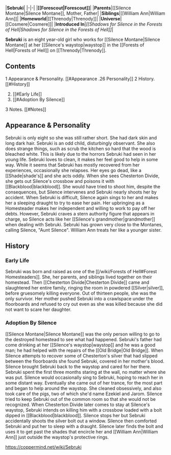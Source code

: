 |**Sebruki**|
|-|-|
|**[[Forescout\|Forescout]]**|
|**Parents**|[[Silence Montane\|Silence Montane]], Mother, Father|
|**Siblings**|[[William Ann\|William Ann]]|
|**Homeworld**|[[Threnody\|Threnody]]|
|**Universe**|[[Cosmere\|Cosmere]]|
|**Introduced In**|*[[Shadows for Silence in the Forests of Hell\|Shadows for Silence in the Forests of Hell]]*|

**Sebruki** is an eight year-old girl who works for [[Silence Montane\|Silence Montane]] at her [[Silence's waystop\|waystop]] in the [[Forests of Hell\|Forests of Hell]] on [[Threnody\|Threnody]].

## Contents

1 Appearance & Personality. [[#Appearance .26 Personality]] 
2 History. [[#History]] 

2. [[#Early Life]] 
2. [[#Adoption By Silence]] 


3 Notes. [[#Notes]] 


## Appearance & Personality
Sebruki is only eight so she was still rather short. She had dark skin and long dark hair.
Sebruki is an odd child, disturbingly observant. She also does strange things, such as scrub the kitchen so hard that the wood is bleached white. This is likely due to the horrors Sebruki had seen in her young life. Sebruki loves to clean, it makes her feel good to help in some way.
While it seems that Sebruki has mostly recovered from her experiences, occasionally she relapses. Her eyes go dead, like a [[Shade\|shade's]] and she acts oddly. When she sees Chesterton Divide, she gets out Silence's crossbow and poisons it with [[Blackblood\|blackblood]]. She would have tried to shoot him, despite the consequences, but Silence intervenes and Sebruki nearly shoots her by accident. When Sebruki is difficult, Silence again sings to her and makes her a sleeping draught to try to ease her pain.
Her upbringing as a Homesteader makes her independent and willing to work to pay off her debts. However, Sebruki craves a stern authority figure that appears in charge, so Silence acts like her [[Silence's grandmother\|grandmother]] when dealing with Sebruki. Sebruki has grown very close to the Montanes, calling Silence, "Aunt Silence". William Ann treats her like a younger sister.

## History
### Early Life
Sebruki was born and raised as one of the [[/wiki/Forests of Hell#Forest Homesteaders]]. She, her parents, and siblings lived together on their homestead. Then [[Chesterton Divide\|Chesterton Divide]] came and slaughtered her entire family, ringing the room in powdered [[Silver\|silver]], before gruesomely killing everyone. Out of thirteen people, she was the only survivor. Her mother pushed Sebruki into a crawlspace under the floorboards and refused to cry out even as she was killed because she did not want to scare her daughter.

### Adoption By Silence
[[Silence Montane\|Silence Montane]] was the only person willing to go to the destroyed homestead to see what had happened. Sebruki's father had come drinking at her [[Silence's waystop\|waystop]] and he was a good man; he had helped with the repairs of the [[Old Bridge\|Old Bridge]]. When Silence attempts to recover some of Chesterton's silver that had slipped between the floorboards she found Sebruki, covered in her mother's blood.
Silence brought Sebruki back to the waystop and cared for her there. Sebruki spent the first three months staring at the wall, no matter where she was put. Silence would occasionally sing to Sebruki, hoping to reach her in some distant way. Eventually she came out of her trance, for the most part and began to help around the waystop. She cleaned obsessively, and also took care of the pigs, two of which she'd name Ezekiel and Jarom. Silence tried to keep Sebruki out of the common room so that she would not be recognized.
When Chesterton Divide later comes to stay at Silence's waystop, Sebruki intends on killing him with a crossbow loaded with a bolt dipped in [[Blackblood\|blackblood]]. Silence stops her but Sebruki accidentally shoots the silver bolt out a window. Silence then comforted Sebruki and put her to sleep with a draught. Silence later finds the bolt and uses it to get past the shades that encircle her and [[William Ann\|William Ann]] just outside the waystop's protective rings.



https://coppermind.net/wiki/Sebruki